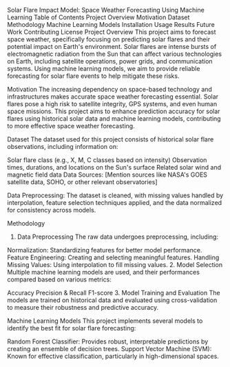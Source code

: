 Solar Flare Impact Model: Space Weather Forecasting Using Machine Learning
Table of Contents
Project Overview
Motivation
Dataset
Methodology
Machine Learning Models
Installation
Usage
Results
Future Work
Contributing
License
Project Overview
This project aims to forecast space weather, specifically focusing on predicting solar flares and their potential impact on Earth's environment. Solar flares are intense bursts of electromagnetic radiation from the Sun that can affect various technologies on Earth, including satellite operations, power grids, and communication systems. Using machine learning models, we aim to provide reliable forecasting for solar flare events to help mitigate these risks.

Motivation
The increasing dependency on space-based technology and infrastructures makes accurate space weather forecasting essential. Solar flares pose a high risk to satellite integrity, GPS systems, and even human space missions. This project aims to enhance prediction accuracy for solar flares using historical solar data and machine learning models, contributing to more effective space weather forecasting.

Dataset
The dataset used for this project consists of historical solar flare observations, including information on:

Solar flare class (e.g., X, M, C classes based on intensity)
Observation times, durations, and locations on the Sun's surface
Related solar wind and magnetic field data
Data Sources: [Mention sources like NASA's GOES satellite data, SOHO, or other relevant observatories]

Data Preprocessing: The dataset is cleaned, with missing values handled by interpolation, feature selection techniques applied, and the data normalized for consistency across models.

Methodology
1. Data Preprocessing
The raw data undergoes preprocessing, including:

Normalization: Standardizing features for better model performance.
Feature Engineering: Creating and selecting meaningful features.
Handling Missing Values: Using interpolation to fill missing values.
2. Model Selection
Multiple machine learning models are used, and their performances compared based on various metrics:

Accuracy
Precision & Recall
F1-score
3. Model Training and Evaluation
The models are trained on historical data and evaluated using cross-validation to measure their robustness and predictive accuracy.

Machine Learning Models
This project implements several models to identify the best fit for solar flare forecasting:

Random Forest Classifier: Provides robust, interpretable predictions by creating an ensemble of decision trees.
Support Vector Machine (SVM): Known for effective classification, particularly in high-dimensional spaces.
